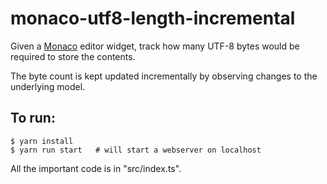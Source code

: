 # monaco-utf8-length-incremental

Given a [Monaco](https://microsoft.github.io/monaco-editor/) editor widget, track how many UTF-8 bytes would be required to store the contents.

The byte count is kept updated incrementally by observing changes to the underlying model.

## To run:

```
$ yarn install
$ yarn run start   # will start a webserver on localhost
```

All the important code is in "src/index.ts".
